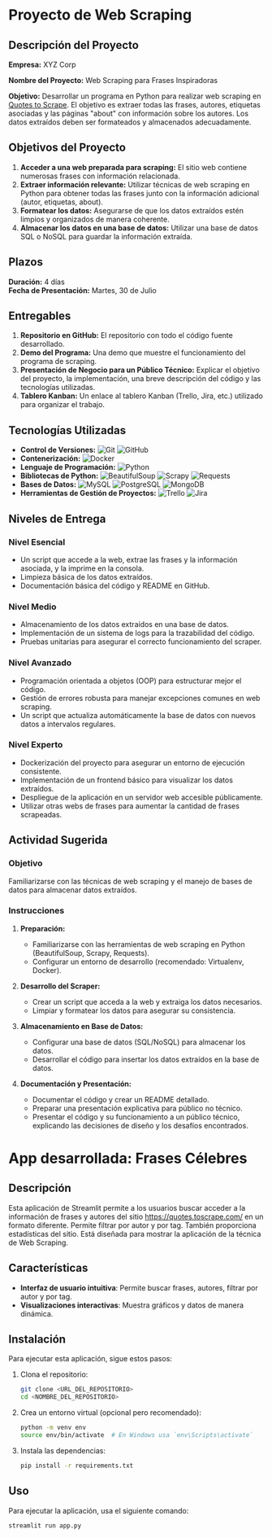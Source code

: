# Proyecto de Web Scraping

## Descripción del Proyecto
**Empresa:** XYZ Corp

**Nombre del Proyecto:** Web Scraping para Frases Inspiradoras

**Objetivo:** 
Desarrollar un programa en Python para realizar web scraping en [Quotes to Scrape](https://quotes.toscrape.com/). El objetivo es extraer todas las frases, autores, etiquetas asociadas y las páginas "about" con información sobre los autores. Los datos extraídos deben ser formateados y almacenados adecuadamente.

## Objetivos del Proyecto
1. **Acceder a una web preparada para scraping:** El sitio web contiene numerosas frases con información relacionada.
2. **Extraer información relevante:** Utilizar técnicas de web scraping en Python para obtener todas las frases junto con la información adicional (autor, etiquetas, about).
3. **Formatear los datos:** Asegurarse de que los datos extraídos estén limpios y organizados de manera coherente.
4. **Almacenar los datos en una base de datos:** Utilizar una base de datos SQL o NoSQL para guardar la información extraída.

## Plazos
**Duración:** 4 días  
**Fecha de Presentación:** Martes, 30 de Julio

## Entregables
1. **Repositorio en GitHub:** El repositorio con todo el código fuente desarrollado.
2. **Demo del Programa:** Una demo que muestre el funcionamiento del programa de scraping.
3. **Presentación de Negocio para un Público Técnico:** Explicar el objetivo del proyecto, la implementación, una breve descripción del código y las tecnologías utilizadas.
4. **Tablero Kanban:** Un enlace al tablero Kanban (Trello, Jira, etc.) utilizado para organizar el trabajo.

## Tecnologías Utilizadas
- **Control de Versiones:** ![Git](https://img.shields.io/badge/Git-F05032?logo=git&logoColor=white) ![GitHub](https://img.shields.io/badge/GitHub-181717?logo=github&logoColor=white)
- **Contenerización:** ![Docker](https://img.shields.io/badge/Docker-2496ED?logo=docker&logoColor=white)
- **Lenguaje de Programación:** ![Python](https://img.shields.io/badge/Python-3776AB?logo=python&logoColor=white)
- **Bibliotecas de Python:** ![BeautifulSoup](https://img.shields.io/badge/BeautifulSoup-4B0082?logo=python&logoColor=white) ![Scrapy](https://img.shields.io/badge/Scrapy-4B8BBE?logo=scrapy&logoColor=white) ![Requests](https://img.shields.io/badge/Requests-3776AB?logo=python&logoColor=white)
- **Bases de Datos:** ![MySQL](https://img.shields.io/badge/MySQL-4479A1?logo=mysql&logoColor=white) ![PostgreSQL](https://img.shields.io/badge/PostgreSQL-336791?logo=postgresql&logoColor=white) ![MongoDB](https://img.shields.io/badge/MongoDB-47A248?logo=mongodb&logoColor=white)
- **Herramientas de Gestión de Proyectos:** ![Trello](https://img.shields.io/badge/Trello-0052CC?logo=trello&logoColor=white) ![Jira](https://img.shields.io/badge/Jira-0052CC?logo=jira&logoColor=white)

## Niveles de Entrega
### Nivel Esencial
- Un script que accede a la web, extrae las frases y la información asociada, y la imprime en la consola.
- Limpieza básica de los datos extraídos.
- Documentación básica del código y README en GitHub.

### Nivel Medio
- Almacenamiento de los datos extraídos en una base de datos.
- Implementación de un sistema de logs para la trazabilidad del código.
- Pruebas unitarias para asegurar el correcto funcionamiento del scraper.

### Nivel Avanzado
- Programación orientada a objetos (OOP) para estructurar mejor el código.
- Gestión de errores robusta para manejar excepciones comunes en web scraping.
- Un script que actualiza automáticamente la base de datos con nuevos datos a intervalos regulares.

### Nivel Experto
- Dockerización del proyecto para asegurar un entorno de ejecución consistente.
- Implementación de un frontend básico para visualizar los datos extraídos.
- Despliegue de la aplicación en un servidor web accesible públicamente.
- Utilizar otras webs de frases para aumentar la cantidad de frases scrapeadas.

## Actividad Sugerida
### Objetivo
Familiarizarse con las técnicas de web scraping y el manejo de bases de datos para almacenar datos extraídos.

### Instrucciones
1. **Preparación:**
   - Familiarizarse con las herramientas de web scraping en Python (BeautifulSoup, Scrapy, Requests).
   - Configurar un entorno de desarrollo (recomendado: Virtualenv, Docker).

2. **Desarrollo del Scraper:**
   - Crear un script que acceda a la web y extraiga los datos necesarios.
   - Limpiar y formatear los datos para asegurar su consistencia.

3. **Almacenamiento en Base de Datos:**
   - Configurar una base de datos (SQL/NoSQL) para almacenar los datos.
   - Desarrollar el código para insertar los datos extraídos en la base de datos.

4. **Documentación y Presentación:**
   - Documentar el código y crear un README detallado.
   - Preparar una presentación explicativa para público no técnico.
   - Presentar el código y su funcionamiento a un público técnico, explicando las decisiones de diseño y los desafíos encontrados.


# App desarrollada: Frases Célebres

## Descripción

Esta aplicación de Streamlit permite a los usuarios buscar acceder a la información de frases y autores del sitio https://quotes.toscrape.com/ en un formato diferente. Permite filtrar por autor y por tag. También proporciona estadísticas del sitio. Está diseñada para mostrar la aplicación de la técnica de Web Scraping.

## Características

- **Interfaz de usuario intuitiva**: Permite buscar frases, autores, filtrar por autor y por tag.
- **Visualizaciones interactivas**: Muestra gráficos y datos de manera dinámica.


## Instalación

Para ejecutar esta aplicación, sigue estos pasos:

1. Clona el repositorio:
    ```bash
    git clone <URL_DEL_REPOSITORIO>
    cd <NOMBRE_DEL_REPOSITORIO>
    ```

2. Crea un entorno virtual (opcional pero recomendado):
    ```bash
    python -m venv env
    source env/bin/activate  # En Windows usa `env\Scripts\activate`
    ```

3. Instala las dependencias:
    ```bash
    pip install -r requirements.txt
    ```

## Uso

Para ejecutar la aplicación, usa el siguiente comando:

```bash
streamlit run app.py
